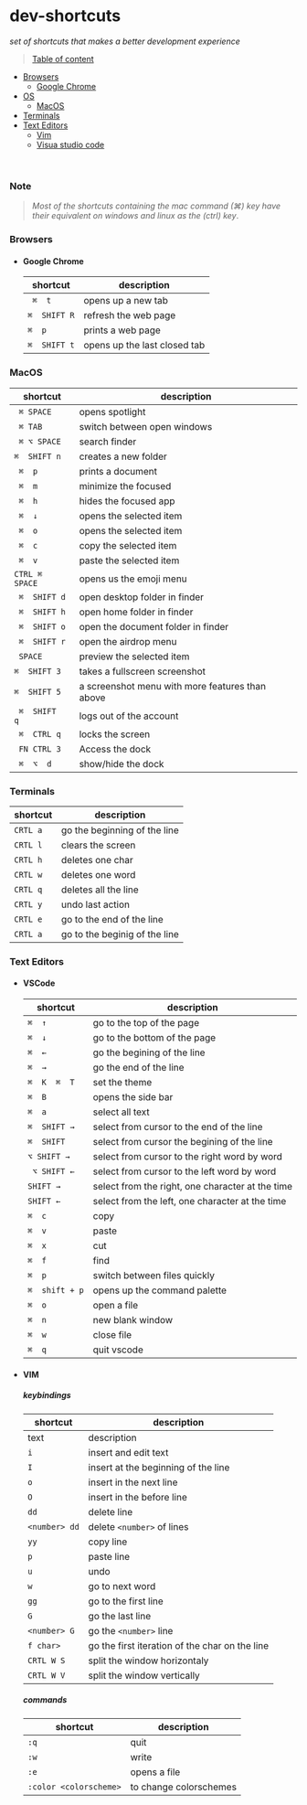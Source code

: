 # dev-shortcuts
*set of shortcuts that makes a better development experience*

> [Table of content](#)
* [Browsers](#browsers)
    - [Google Chrome](#google-chrome)
* [OS]()
    - [MacOS](#macos)
* [Terminals](#terminals)
* [Text Editors](#text-editors)
    - [Vim](#vim)
    - [Visua studio code](#vscode)
<br>

### Note 
> *Most of the shortcuts containing the mac command (⌘) key have their equivalent on windows and linux as the (ctrl) key*.
<a name="browsers"></a>
### Browsers
 <a name="google-chrome"></a>
*   #### Google Chrome
      shortcut | description
    ---------|-----------------------
    ` ⌘  t` |  opens up a new tab
    ` ⌘  SHIFT R ` | refresh the web page 
    ` ⌘  p ` | prints a web page  
    ` ⌘  SHIFT t ` | opens up the last closed tab
	
<a name="macos"></a>
### MacOS

shortcut | description
---------|-----------------------
` ⌘ SPACE` | opens spotlight
` ⌘ TAB` | switch between open windows
` ⌘ ⌥ SPACE` | search finder
` ⌘  SHIFT n ` | creates a new folder
` ⌘  p` | prints a document 
` ⌘  m` | minimize the focused 
` ⌘  h` | hides the focused app  
` ⌘  ↓` | opens the selected item 
` ⌘  o` | opens the selected item 
` ⌘  c` | copy the selected item 
` ⌘  v` | paste the selected item 
`CTRL ⌘ SPACE` | opens us the emoji menu 
` ⌘  SHIFT d` | open desktop folder in finder
` ⌘  SHIFT h` | open home folder in finder
` ⌘  SHIFT o` | open the document  folder in finder
` ⌘  SHIFT r` | open the airdrop menu
` SPACE` | preview the selected item 
` ⌘  SHIFT 3 `| takes a fullscreen screenshot 
` ⌘  SHIFT 5 ` | a screenshot menu with more features than above
` ⌘  SHIFT  q` | logs out of the account
` ⌘  CTRL q` | locks the screen
` FN CTRL 3` | Access the dock 
` ⌘  ⌥  d` | show/hide the dock

<a name="terminals"></a>

### Terminals

shortcut | description
---------|------------
`CRTL a` | go the beginning of the line
`CRTL l` | clears the screen
`CRTL h` | deletes one char
`CRTL w` | deletes one word
`CRTL q` | deletes all the line
`CRTL y` | undo last action
`CRTL e` | go to the end of the line
`CRTL a` | go to the beginig of the line

### Text Editors
<a name="vscode"></a>
* ####  VSCode

    shortcut | description
    ---------|-----------------------
    ` ⌘  ↑ ` | go to the top of the page
    ` ⌘  ↓ ` | go to the bottom of the page
    ` ⌘  ← ` | go the begining of the line
    ` ⌘  → ` | go the end of the line
    ` ⌘  K  ⌘  T ` | set the theme
    ` ⌘  B `| opens the side bar
    ` ⌘  a ` | select all text
    ` ⌘  SHIFT → ` | select from cursor to the end of the line
    ` ⌘  SHIFT ` | select from cursor the begining of the line
    ` ⌥ SHIFT → `| select from cursor to the right word by word
    ` ⌥ SHIFT ←`| select from cursor to the left word by word
    `SHIFT → `| select from the right, one character at the time
    `SHIFT ← `| select from the left, one character at the time
    ` ⌘  c ` | copy
    ` ⌘  v ` | paste
    ` ⌘  x ` | cut
    ` ⌘  f ` | find 
    ` ⌘  p ` | switch between files quickly
    ` ⌘  shift + p ` | opens up the command palette
    ` ⌘  o ` | open a file
    ` ⌘  n ` | new blank window
    ` ⌘  w ` | close file
    ` ⌘  q ` | quit vscode


    <a name="vim"></a>
*  #### VIM
    #####  keybindings

    shortcut | description
    ---------|-----------------------
    | text | description  
    | `i` | insert and edit text 
    `I` | insert at the beginning of the line 
    `o` | insert in the next line
    `O` | insert in the before line
    `dd` | delete line
    `<number> dd` | delete `<number>`  of lines 
    `yy` | copy line
    `p` | paste line
    `u` | undo
    `w` | go to next word
    `gg` | go to the first line
    `G` | go the last line
    `<number> G` | go the `<number>` line 
    `f char>` | go the first iteration of the char on the line
    `CRTL W S` | split the window horizontaly 
    `CRTL W V` | split the window vertically
		
    ##### commands
    
    shortcut | description
    ---------|-----------------------
    |`:q` | quit
    |`:w` | write 
    |`:e` | opens a file
    |`:color <colorscheme>` | to change colorschemes    
           
